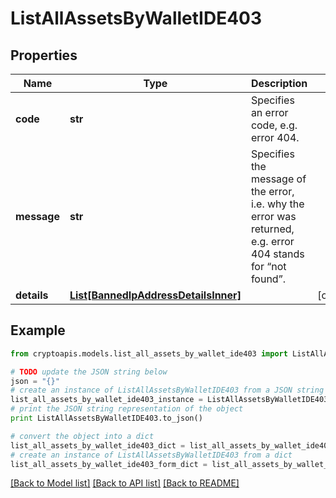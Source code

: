 # ListAllAssetsByWalletIDE403


## Properties
Name | Type | Description | Notes
------------ | ------------- | ------------- | -------------
**code** | **str** | Specifies an error code, e.g. error 404. | 
**message** | **str** | Specifies the message of the error, i.e. why the error was returned, e.g. error 404 stands for “not found”. | 
**details** | [**List[BannedIpAddressDetailsInner]**](BannedIpAddressDetailsInner.md) |  | [optional] 

## Example

```python
from cryptoapis.models.list_all_assets_by_wallet_ide403 import ListAllAssetsByWalletIDE403

# TODO update the JSON string below
json = "{}"
# create an instance of ListAllAssetsByWalletIDE403 from a JSON string
list_all_assets_by_wallet_ide403_instance = ListAllAssetsByWalletIDE403.from_json(json)
# print the JSON string representation of the object
print ListAllAssetsByWalletIDE403.to_json()

# convert the object into a dict
list_all_assets_by_wallet_ide403_dict = list_all_assets_by_wallet_ide403_instance.to_dict()
# create an instance of ListAllAssetsByWalletIDE403 from a dict
list_all_assets_by_wallet_ide403_form_dict = list_all_assets_by_wallet_ide403.from_dict(list_all_assets_by_wallet_ide403_dict)
```
[[Back to Model list]](../README.md#documentation-for-models) [[Back to API list]](../README.md#documentation-for-api-endpoints) [[Back to README]](../README.md)


